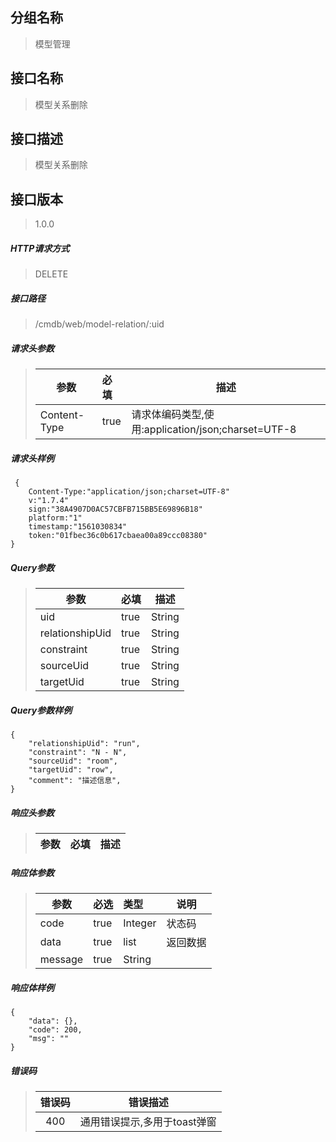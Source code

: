 ## 分组名称
> 模型管理

## 接口名称
> 模型关系删除

## 接口描述
> 模型关系删除

## 接口版本

> 1.0.0

##### HTTP请求方式

> DELETE

##### 接口路径
> /cmdb/web/model-relation/:uid

##### 请求头参数
> | 参数       | 必填 | 描述            |
> | ---------- | :--- |  --------------- |
> | Content-Type |true|请求体编码类型,使用:application/json;charset=UTF-8|

##### 请求头样例
```
 {
    Content-Type:"application/json;charset=UTF-8"
    v:"1.7.4"
    sign:"38A4907D0AC57CBFB715BB5E69896B18"
    platform:"1"
    timestamp:"1561030834"
    token:"01fbec36c0b617cbaea00a89ccc08380"
}
```

##### Query参数
> | 参数       | 必填 | 描述            |
> | ---------- | :--- |  --------------- |
> | uid |true|String|模型分组唯一标识|
> | relationshipUid |true|String|关系类型|
> | constraint |true|String|源 - 目标约束|
> | sourceUid |true|String|源模型|
> | targetUid |true|String|目标模型|

##### Query参数样例
```
{
    "relationshipUid": "run",
    "constraint": "N - N",
    "sourceUid": "room",
    "targetUid": "row",
    "comment": "描述信息",
}
```

##### 响应头参数
> | 参数       | 必填 | 描述            |
> | ---------- | :--- |  --------------- |

##### 响应体参数
> | 参数       | 必选 | 类型 | 说明            |
> | ---------- | :--- | :--- | --------------- |
> | code |true|Integer|状态码|
> | data |true|list|返回数据|
> | message |true|String| |


##### 响应体样例
```
{
    "data": {},
    "code": 200,
    "msg": ""
}
```
##### 错误码
> | 错误码      |错误描述|
> | :----------: | :---------------: |
> | 400 |通用错误提示,多用于toast弹窗|
